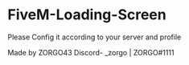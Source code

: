 # FiveM-Loading-Screen


Please Config it according to your server and profile

Made by ZORGO43
Discord- _zorgo | ZORGO#1111
